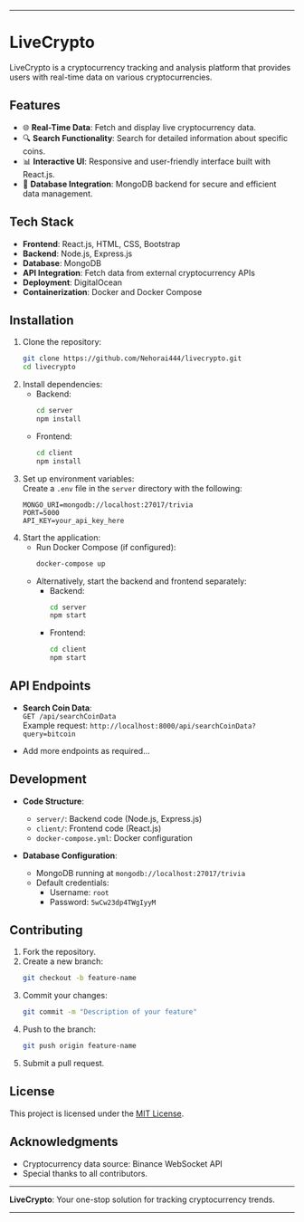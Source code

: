 
---

# LiveCrypto

LiveCrypto is a cryptocurrency tracking and analysis platform that provides users with real-time data on various cryptocurrencies.

## Features

- 🌐 **Real-Time Data**: Fetch and display live cryptocurrency data.  
- 🔍 **Search Functionality**: Search for detailed information about specific coins.  
- 📊 **Interactive UI**: Responsive and user-friendly interface built with React.js.  
- 💾 **Database Integration**: MongoDB backend for secure and efficient data management.  

## Tech Stack

- **Frontend**: React.js, HTML, CSS, Bootstrap  
- **Backend**: Node.js, Express.js  
- **Database**: MongoDB  
- **API Integration**: Fetch data from external cryptocurrency APIs  
- **Deployment**: DigitalOcean  
- **Containerization**: Docker and Docker Compose  

## Installation

1. Clone the repository:  
   ```bash
   git clone https://github.com/Nehorai444/livecrypto.git  
   cd livecrypto  
   ```  
2. Install dependencies:  
   - Backend:  
     ```bash
     cd server  
     npm install  
     ```  
   - Frontend:  
     ```bash
     cd client  
     npm install  
     ```  
3. Set up environment variables:  
   Create a `.env` file in the `server` directory with the following:  
   ```env
   MONGO_URI=mongodb://localhost:27017/trivia  
   PORT=5000  
   API_KEY=your_api_key_here  
   ```  
4. Start the application:  
   - Run Docker Compose (if configured):  
     ```bash
     docker-compose up  
     ```  
   - Alternatively, start the backend and frontend separately:  
     - Backend:  
       ```bash
       cd server  
       npm start  
       ```  
     - Frontend:  
       ```bash
       cd client  
       npm start  
       ```  

## API Endpoints

- **Search Coin Data**:  
  `GET /api/searchCoinData`  
  Example request: `http://localhost:8000/api/searchCoinData?query=bitcoin`  

- Add more endpoints as required...  

## Development

- **Code Structure**:  
  - `server/`: Backend code (Node.js, Express.js)  
  - `client/`: Frontend code (React.js)  
  - `docker-compose.yml`: Docker configuration  

- **Database Configuration**:  
  - MongoDB running at `mongodb://localhost:27017/trivia`  
  - Default credentials:  
    - Username: `root`  
    - Password: `5wCw23dp4TWgIyyM`  

## Contributing

1. Fork the repository.  
2. Create a new branch:  
   ```bash
   git checkout -b feature-name  
   ```  
3. Commit your changes:  
   ```bash
   git commit -m "Description of your feature"  
   ```  
4. Push to the branch:  
   ```bash
   git push origin feature-name  
   ```  
5. Submit a pull request.  

## License

This project is licensed under the [MIT License](LICENSE).  

## Acknowledgments

- Cryptocurrency data source: Binance WebSocket API
- Special thanks to all contributors.  

---

**LiveCrypto**: Your one-stop solution for tracking cryptocurrency trends.

---
